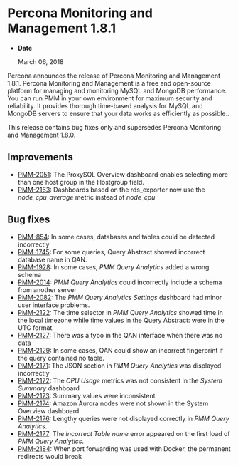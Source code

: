 # Percona Monitoring and Management 1.8.1

* **Date**

    March 06, 2018

Percona announces the release of Percona Monitoring and Management 1.8.1.  Percona Monitoring and Management is a free and open-source platform for managing and monitoring MySQL and MongoDB performance.  You can run PMM in your own environment for maximum security and reliability. It provides thorough time-based analysis for MySQL and MongoDB servers to ensure that your data works as efficiently as possible..

This release contains bug fixes only and supersedes Percona Monitoring and Management 1.8.0.

## Improvements

* [PMM-2051](https://jira.percona.com/browse/PMM-2051): The ProxySQL Overview dashboard enables selecting more than one host group in the Hostgroup field.
* [PMM-2163](https://jira.percona.com/browse/PMM-2163): Dashboards based on the rds_exporter now use the *node_cpu_average* metric instead of *node_cpu*

## Bug fixes

* [PMM-854](https://jira.percona.com/browse/PMM-854): In some cases, databases and tables could be detected incorrectly
* [PMM-1745](https://jira.percona.com/browse/PMM-1745): For some queries, Query Abstract showed incorrect database name in QAN.
* [PMM-1928](https://jira.percona.com/browse/PMM-1928): In some cases, *PMM Query Analytics* added a wrong schema
* [PMM-2014](https://jira.percona.com/browse/PMM-2014): *PMM Query Analytics* could incorrectly include a schema from another server
* [PMM-2082](https://jira.percona.com/browse/PMM-2082): The *PMM Query Analytics Settings* dashboard had minor user interface problems.
* [PMM-2122](https://jira.percona.com/browse/PMM-2122): The time selector in *PMM Query Analytics* showed time in the local timezone while time values in the Query Abstract: were in the UTC format.
* [PMM-2127](https://jira.percona.com/browse/PMM-2127): There was a typo in the QAN interface when there was no data
* [PMM-2129](https://jira.percona.com/browse/PMM-2129): In some cases, QAN could show an incorrect fingerprint if the query contained no table.
* [PMM-2171](https://jira.percona.com/browse/PMM-2171): The JSON section in *PMM Query Analytics* was displayed incorrectly
* [PMM-2172](https://jira.percona.com/browse/PMM-2172): The *CPU Usage* metrics was not consistent in the *System Summary* dashboard
* [PMM-2173](https://jira.percona.com/browse/PMM-2173): Summary values were inconsistent
* [PMM-2174](https://jira.percona.com/browse/PMM-2174): Amazon Aurora nodes were not shown in the System Overview dashboard
* [PMM-2176](https://jira.percona.com/browse/PMM-2176): Lengthy queries were not displayed correctly in *PMM Query Analytics*.
* [PMM-2177](https://jira.percona.com/browse/PMM-2177): The *Incorrect Table name* error appeared on the first load of *PMM Query Analytics*.
* [PMM-2184](https://jira.percona.com/browse/PMM-2184): When port forwarding was used with Docker, the permanent redirects would break
